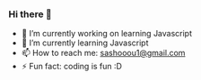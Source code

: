 ### Hi there 👋

- 🔭 I’m currently working on learning Javascript
- 🌱 I’m currently learning Javascript
- 📫 How to reach me: sashooou1@gmail.com
- ⚡ Fun fact: coding is fun :D
